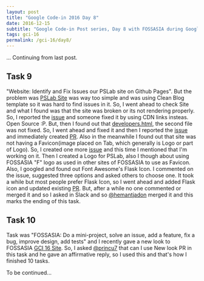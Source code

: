 ```yaml
---
layout: post
title: "Google Code-in 2016 Day 8"
date: 2016-12-15
subtitle: "Google Code-in Post series, Day 8 with FOSSASIA during Google Code-in 2016."
tags: gci-16
permalink: /gci-16/day8/
---
```

... Continuing from last post.

## Task 9

"Website: Identify and Fix Issues our PSLab site on Github Pages". But the problem was [PSLab Site](https://github.com/fossasia/pslab.com) was way too simple and was using Clean Blog template so it was hard to find issues in it. So, I went ahead to check Site and what I found was that the site was broken or its not rendering properly. So, I reported the [issue](https://github.com/fossasia/pslab.fossasia.org/issues/10) and someone fixed it by using CDN links insteas. Open Source :P. But, then I found out that [developers.html](https://github.com/fossasia/pslab.fossasia.org/issues/14), the second file was not fixed. So, I went ahead and fixed it and then I reported the [issue](https://github.com/fossasia/pslab.fossasia.org/issues/14) and immediately created [PR](https://github.com/fossasia/pslab.fossasia.org/pull/15). Also in the meanwhile I found out that site was not having a Favicon(image placed on Tab, which generally is Logo or part of Logo). So, I created one more [issue](https://github.com/fossasia/pslab.fossasia.org/issues/13) and this time I mentioned that I'm working on it. Then I created a Logo for PSLab, also I though about using FOSSASIA "F" logo as used in other sites of FOSSASIA to use as Favicon. Also, I googled and found out Font Awesome's Flask Icon. I commented on the issue, suggested three options and asked others to choose one. It took a while but most people prefer Flask Icon, so I went ahead and added Flask icon and updated existing [PR](https://github.com/fossasia/pslab.fossasia.org/pull/15). But, after a while no one commented or merged it and so I asked in Slack and so [@hemantjadon](https://github.com/hemantjadon) merged it and this marks the ending of this task.

## Task 10

Task was "FOSSASIA: Do a mini-project, solve an issue, add a feature, fix a bug, improve design, add tests" and I recently gave a new look to FOSSASIA [GCI 16 Site](https://github.com/fossasia/gci16.fossasia.org). So, I asked [@princu7](https://github.com/princu7) that can I use New look PR in this task and he gave an affirmative reply, so I used this and that's how I finished 10 tasks.

To be continued...
